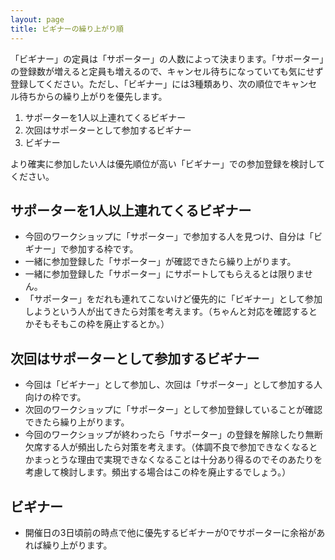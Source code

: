 ```yaml
---
layout: page
title: ビギナーの繰り上がり順
---
```


「ビギナー」の定員は「サポーター」の人数によって決まります。「サポーター」の登録数が増えると定員も増えるので、キャンセル待ちになっていても気にせず登録してください。ただし、「ビギナー」には3種類あり、次の順位でキャンセル待ちからの繰り上がりを優先します。

  1. サポーターを1人以上連れてくるビギナー
  2. 次回はサポーターとして参加するビギナー
  3. ビギナー

より確実に参加したい人は優先順位が高い「ビギナー」での参加登録を検討してください。

## サポーターを1人以上連れてくるビギナー

  * 今回のワークショップに「サポーター」で参加する人を見つけ、自分は「ビギナー」で参加する枠です。
  * 一緒に参加登録した「サポーター」が確認できたら繰り上がります。
  * 一緒に参加登録した「サポーター」にサポートしてもらえるとは限りません。
  * 「サポーター」をだれも連れてこないけど優先的に「ビギナー」として参加しようという人が出てきたら対策を考えます。（ちゃんと対応を確認するとかそもそもこの枠を廃止するとか。）

## 次回はサポーターとして参加するビギナー

  * 今回は「ビギナー」として参加し、次回は「サポーター」として参加する人向けの枠です。
  * 次回のワークショップに「サポーター」として参加登録していることが確認できたら繰り上がります。
  * 今回のワークショップが終わったら「サポーター」の登録を解除したり無断欠席する人が頻出したら対策を考えます。（体調不良で参加できなくなるとかまっとうな理由で実現できなくなることは十分あり得るのでそのあたりを考慮して検討します。頻出する場合はこの枠を廃止するでしょう。）

## ビギナー

  * 開催日の3日頃前の時点で他に優先するビギナーが0でサポーターに余裕があれば繰り上がります。

